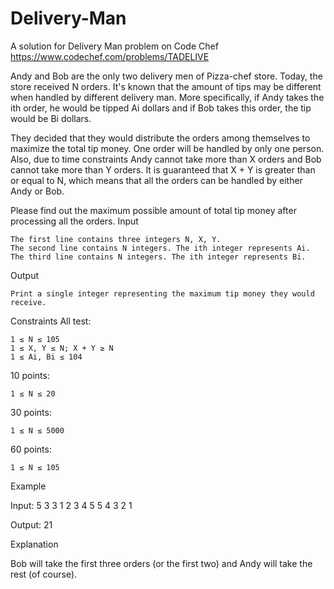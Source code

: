 # Delivery-Man
A solution for Delivery Man problem on Code Chef  https://www.codechef.com/problems/TADELIVE

Andy and Bob are the only two delivery men of Pizza-chef store. Today, the store received N orders. It's known that the amount of tips may be different when handled by different delivery man. More specifically, if Andy takes the ith order, he would be tipped Ai dollars and if Bob takes this order, the tip would be Bi dollars.

They decided that they would distribute the orders among themselves to maximize the total tip money. One order will be handled by only one person. Also, due to time constraints Andy cannot take more than X orders and Bob cannot take more than Y orders. It is guaranteed that X + Y is greater than or equal to N, which means that all the orders can be handled by either Andy or Bob.

Please find out the maximum possible amount of total tip money after processing all the orders.
Input

    The first line contains three integers N, X, Y.
    The second line contains N integers. The ith integer represents Ai.
    The third line contains N integers. The ith integer represents Bi.

Output

    Print a single integer representing the maximum tip money they would receive.

Constraints
All test:

    1 ≤ N ≤ 105
    1 ≤ X, Y ≤ N; X + Y ≥ N
    1 ≤ Ai, Bi ≤ 104

10 points:

    1 ≤ N ≤ 20

30 points:

    1 ≤ N ≤ 5000

60 points:

    1 ≤ N ≤ 105

Example

Input:
5 3 3
1 2 3 4 5
5 4 3 2 1

Output:
21

Explanation

Bob will take the first three orders (or the first two) and Andy will take the rest (of course).
